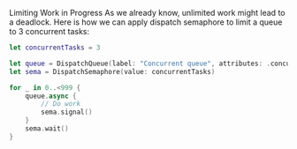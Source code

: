 Limiting Work in Progress
As we already know, unlimited work might lead to a deadlock. Here is how we can apply dispatch semaphore to limit a queue to 3 concurrent tasks:


```swift
let concurrentTasks = 3

let queue = DispatchQueue(label: "Concurrent queue", attributes: .concurrent)
let sema = DispatchSemaphore(value: concurrentTasks)

for _ in 0..<999 {
    queue.async {
        // Do work
        sema.signal()
    }
    sema.wait()
}
```
